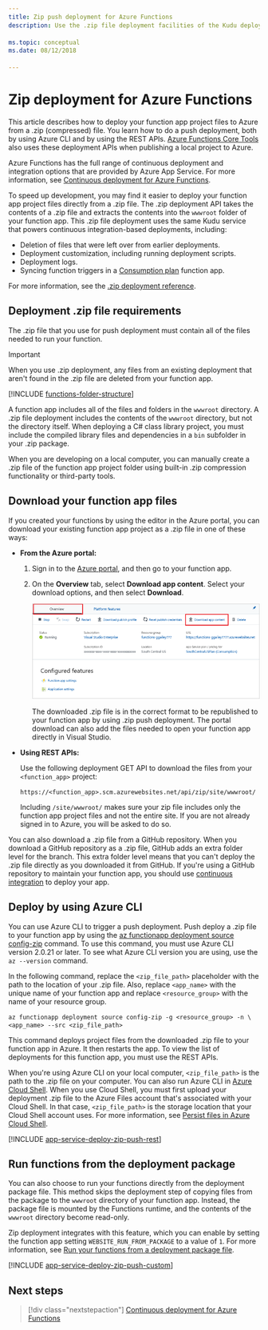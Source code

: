```yaml
---
title: Zip push deployment for Azure Functions 
description: Use the .zip file deployment facilities of the Kudu deployment service to publish your Azure Functions.

ms.topic: conceptual
ms.date: 08/12/2018

---
```


# Zip deployment for Azure Functions

This article describes how to deploy your function app project files to Azure from a .zip (compressed) file. You learn how to do a push deployment, both by using Azure CLI and by using the REST APIs. [Azure Functions Core Tools](functions-run-local.md) also uses these deployment APIs when publishing a local project to Azure.

Azure Functions has the full range of continuous deployment and integration options that are provided by Azure App Service. For more information, see [Continuous deployment for Azure Functions](functions-continuous-deployment.md).

To speed up development, you may find it easier to deploy your function app project files directly from a .zip file. The .zip deployment API takes the contents of a .zip file and extracts the contents into the `wwwroot` folder of your function app. This .zip file deployment uses the same Kudu service that powers continuous integration-based deployments, including:

+ Deletion of files that were left over from earlier deployments.
+ Deployment customization, including running deployment scripts.
+ Deployment logs.
+ Syncing function triggers in a [Consumption plan](functions-scale.md) function app.

For more information, see the [.zip deployment reference](https://github.com/projectkudu/kudu/wiki/Deploying-from-a-zip-file).

## Deployment .zip file requirements

The .zip file that you use for push deployment must contain all of the files needed to run your function.

>[!IMPORTANT]
> When you use .zip deployment, any files from an existing deployment that aren't found in the .zip file are deleted from your function app.  

[!INCLUDE [functions-folder-structure](../../includes/functions-folder-structure.md)]

A function app includes all of the files and folders in the `wwwroot` directory. A .zip file deployment includes the contents of the `wwwroot` directory, but not the directory itself. When deploying a C# class library project, you must include the compiled library files and dependencies in a `bin` subfolder in your .zip package.

When you are developing on a local computer, you can manually create a .zip file of the function app project folder using built-in .zip compression functionality or third-party tools.

## Download your function app files

If you created your functions by using the editor in the Azure portal, you can download your existing function app project as a .zip file in one of these ways:

+ **From the Azure portal:**

  1. Sign in to the [Azure portal](https://portal.azure.com), and then go to your function app.

  2. On the **Overview** tab, select **Download app content**. Select your download options, and then select **Download**.

      ![Download the function app project](./media/deployment-zip-push/download-project.png)

     The downloaded .zip file is in the correct format to be republished to your function app by using .zip push deployment. The portal download can also add the files needed to open your function app directly in Visual Studio.

+ **Using REST APIs:**

    Use the following deployment GET API to download the files from your `<function_app>` project: 

    ```http
    https://<function_app>.scm.azurewebsites.net/api/zip/site/wwwroot/
    ```

    Including `/site/wwwroot/` makes sure your zip file includes only the function app project files and not the entire site. If you are not already signed in to Azure, you will be asked to do so.  

You can also download a .zip file from a GitHub repository. When you download a GitHub repository as a .zip file, GitHub adds an extra folder level for the branch. This extra folder level means that you can't deploy the .zip file directly as you downloaded it from GitHub. If you're using a GitHub repository to maintain your function app, you should use [continuous integration](functions-continuous-deployment.md) to deploy your app.  

## <a name="cli"></a>Deploy by using Azure CLI

You can use Azure CLI to trigger a push deployment. Push deploy a .zip file to your function app by using the [az functionapp deployment source config-zip](/cli/azure/functionapp/deployment/source#az_functionapp_deployment_source_config_zip) command. To use this command, you must use Azure CLI version 2.0.21 or later. To see what Azure CLI version you are using, use the `az --version` command.

In the following command, replace the `<zip_file_path>` placeholder with the path to the location of your .zip file. Also, replace `<app_name>` with the unique name of your function app and replace `<resource_group>` with the name of your resource group.

```azurecli-interactive
az functionapp deployment source config-zip -g <resource_group> -n \
<app_name> --src <zip_file_path>
```

This command deploys project files from the downloaded .zip file to your function app in Azure. It then restarts the app. To view the list of deployments for this function app, you must use the REST APIs.

When you're using Azure CLI on your local computer, `<zip_file_path>` is the path to the .zip file on your computer. You can also run Azure CLI in [Azure Cloud Shell](../cloud-shell/overview.md). When you use Cloud Shell, you must first upload your deployment .zip file to the Azure Files account that's associated with your Cloud Shell. In that case, `<zip_file_path>` is the storage location that your Cloud Shell account uses. For more information, see [Persist files in Azure Cloud Shell](../cloud-shell/persisting-shell-storage.md).

[!INCLUDE [app-service-deploy-zip-push-rest](../../includes/app-service-deploy-zip-push-rest.md)]

## Run functions from the deployment package

You can also choose to run your functions directly from the deployment package file. This method skips the deployment step of copying files from the package to the `wwwroot` directory of your function app. Instead, the package file is mounted by the Functions runtime, and the contents of the `wwwroot` directory become read-only.  

Zip deployment integrates with this feature, which you can enable by setting the function app setting `WEBSITE_RUN_FROM_PACKAGE` to a value of `1`. For more information, see [Run your functions from a deployment package file](run-functions-from-deployment-package.md).

[!INCLUDE [app-service-deploy-zip-push-custom](../../includes/app-service-deploy-zip-push-custom.md)]

## Next steps

> [!div class="nextstepaction"]
> [Continuous deployment for Azure Functions](functions-continuous-deployment.md)

[.zip push deployment reference topic]: https://github.com/projectkudu/kudu/wiki/Deploying-from-a-zip-file
